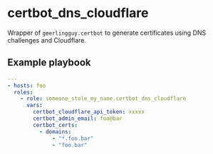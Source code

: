 # certbot_dns_cloudflare

Wrapper of `geerlingguy.certbot` to generate certificates using DNS challenges and Cloudflare.

## Example playbook

```yaml
---
- hosts: foo
  roles:
    - role: someone_stole_my_name.certbot_dns_cloudflare
      vars:
        certbot_cloudflare_api_token: xxxxx
        certbot_admin_email: foo@bar
        certbot_certs:
          - domains:
              - "*.foo.bar"
              - "foo.bar"
```
